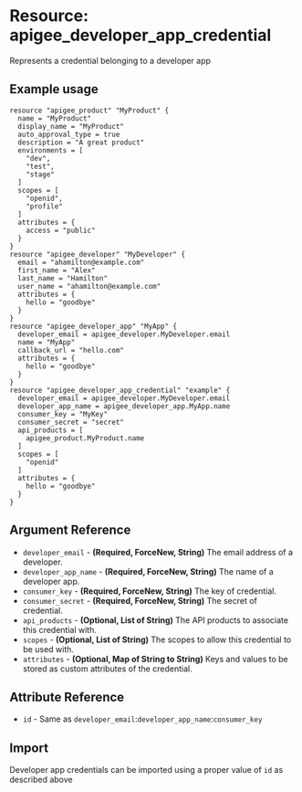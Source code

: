 # Resource: apigee_developer_app_credential
Represents a credential belonging to a developer app
## Example usage
```hcl
resource "apigee_product" "MyProduct" {
  name = "MyProduct"
  display_name = "MyProduct"
  auto_approval_type = true
  description = "A great product"
  environments = [
    "dev",
    "test",
    "stage"
  ]
  scopes = [
    "openid",
    "profile"
  ]
  attributes = {
    access = "public"
  }
}
resource "apigee_developer" "MyDeveloper" {
  email = "ahamilton@example.com"
  first_name = "Alex"
  last_name = "Hamilton"
  user_name = "ahamilton@example.com"
  attributes = {
    hello = "goodbye"
  }
}
resource "apigee_developer_app" "MyApp" {
  developer_email = apigee_developer.MyDeveloper.email
  name = "MyApp"
  callback_url = "hello.com"
  attributes = {
    hello = "goodbye"
  }
}
resource "apigee_developer_app_credential" "example" {
  developer_email = apigee_developer.MyDeveloper.email
  developer_app_name = apigee_developer_app.MyApp.name
  consumer_key = "MyKey"
  consumer_secret = "secret"
  api_products = [
    apigee_product.MyProduct.name
  ]
  scopes = [
    "openid"
  ]
  attributes = {
    hello = "goodbye"
  }
}
```
## Argument Reference
* `developer_email` - **(Required, ForceNew, String)** The email address of a developer.
* `developer_app_name` - **(Required, ForceNew, String)** The name of a developer app.
* `consumer_key` - **(Required, ForceNew, String)** The key of credential.
* `consumer_secret` - **(Required, ForceNew, String)** The secret of credential.
* `api_products` - **(Optional, List of String)** The API products to associate this credential with.
* `scopes` - **(Optional, List of String)** The scopes to allow this credential to be used with.
* `attributes` - **(Optional, Map of String to String)** Keys and values to be stored as custom attributes of the credential.
## Attribute Reference
* `id` - Same as `developer_email`:`developer_app_name`:`consumer_key`
## Import
Developer app credentials can be imported using a proper value of `id` as described above
